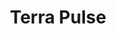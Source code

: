 ---
title: "Terra Pulse"
summary: "Unreleased PC Game"
type: "Project"
tags: ["game dev", "writing", "audio"]
showSummary: true
showDate: false
draft: false
weight: 7
---
